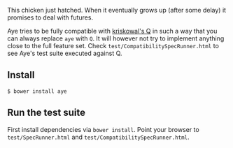 This chicken just hatched. When it eventually grows up (after some delay) it promises to deal with futures.

Aye tries to be fully compatible with [kriskowal's Q](https://github.com/kriskowal/q) in such a way that you can always replace ```aye``` with ```Q```. It will however not try to implement anything close to the full feature set. Check ```test/CompatibilitySpecRunner.html``` to see Aye's test suite executed against Q.

Install
-------

    $ bower install aye

Run the test suite
------------------

First install dependencies via ```bower install```. Point your browser to ```test/SpecRunner.html``` and ```test/CompatibilitySpecRunner.html```.
